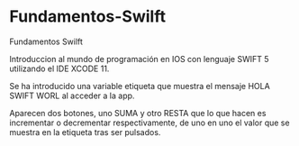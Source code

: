 # Fundamentos-Swilft
Fundamentos Swilft

Introduccion al mundo de programación en IOS con lenguaje SWIFT 5 utilizando el IDE XCODE 11.

Se ha introducido una variable etiqueta que muestra el mensaje HOLA SWIFT WORL al acceder a la app.

Aparecen dos botones, uno SUMA y otro RESTA que lo que hacen es incrementar o decrementar respectivamente, de uno en uno el valor que se muestra en la etiqueta tras ser pulsados.




